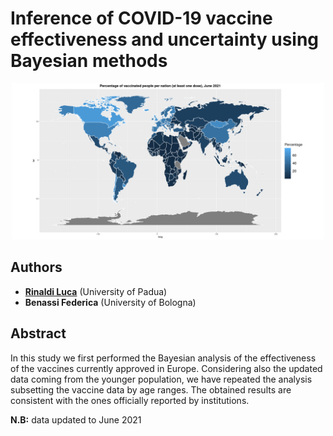 # Inference of COVID-19 vaccine effectiveness and uncertainty using Bayesian methods

<p align="center">
    <img src="./w_map.png" alt="Drawing" style="width: 500px"/>
</p>





## Authors

* [**Rinaldi Luca**](https://github.com/RinaldiLuca) (University of Padua)
* **Benassi Federica** (University of Bologna)





## Abstract
In this study we first performed the Bayesian analysis of the effectiveness of the vaccines currently approved in Europe. Considering also the updated data coming from the younger population, we have repeated the analysis subsetting the vaccine data by age ranges. The obtained results are consistent with the ones officially reported by institutions.

**N.B:** data updated to June 2021
